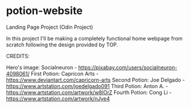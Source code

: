 # potion-website
Landing Page Project (Odin Project)


In this project I'll be making a completely functional home webpage from scratch following the design provided by TOP.

CREDITS:

Hero's image: Socialneuron - https://pixabay.com/users/socialneuron-4098061/
First Potion: Capricon Arts - https://www.deviantart.com/capricorn-arts
Second Potion: Joe Delgado - https://www.artstation.com/joedelgado091
Third Potion: Anton A. - https://www.artstation.com/artwork/w8lOrZ
Fourth Potion: Cong Li - https://www.artstation.com/artwork/nJye4